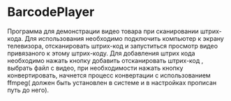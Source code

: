 # BarcodePlayer

Программа для демонстрации видео товара при сканировании штрих-кода.
Для использования необходимо подключить компьютер к экрану телевизора,
отсканировать штрих-код и запуститься просмотр видео привязаного к этому штрих-коду.
Для добавления штрих кода необходимо нажать кнопку добавить отсканировать штрих-код ,
выбрать файл с видео, при необходимости нажать кнопку конвертировать,
начнется процесс конвертации с использованием ffmpeg( должен быть установлен в системе и в настройках прописан путь до него).
